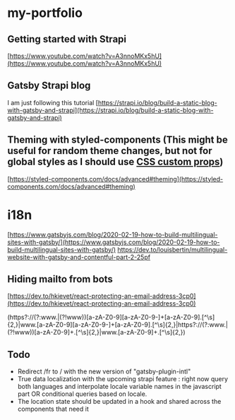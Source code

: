 # my-portfolio

## Getting started with Strapi

[https://www.youtube.com/watch?v=A3nnoMKx5hU](https://www.youtube.com/watch?v=A3nnoMKx5hU)

## Gatsby Strapi blog

I am just following this tutorial
[https://strapi.io/blog/build-a-static-blog-with-gatsby-and-strapi](https://strapi.io/blog/build-a-static-blog-with-gatsby-and-strapi)

## Theming with styled-components (This might be useful for random theme changes, but not for global styles as I should use [CSS custom props](https://daily.dev/posts/theming-styled-components-with-css-custom-properties))

[https://styled-components.com/docs/advanced#theming](https://styled-components.com/docs/advanced#theming)

# i18n

[https://www.gatsbyjs.com/blog/2020-02-19-how-to-build-multilingual-sites-with-gatsby/](https://www.gatsbyjs.com/blog/2020-02-19-how-to-build-multilingual-sites-with-gatsby/)
https://dev.to/louisbertin/multilingual-website-with-gatsby-and-contentful-part-2-25pf

## Hiding mailto from bots

[https://dev.to/hkievet/react-protecting-an-email-address-3cp0](https://dev.to/hkievet/react-protecting-an-email-address-3cp0)




(https?:\/\/(?:www\.|(?!www))[a-zA-Z0-9][a-zA-Z0-9-]+[a-zA-Z0-9]\.[^\s]{2,}|www\.[a-zA-Z0-9][a-zA-Z0-9-]+[a-zA-Z0-9]\.[^\s]{2,}|https?:\/\/(?:www\.|(?!www))[a-zA-Z0-9]+\.[^\s]{2,}|www\.[a-zA-Z0-9]+\.[^\s]{2,})

## Todo

- Redirect /fr to / with the new version of "gatsby-plugin-intl"
- True data localization with the upcoming strapi feature : right now query both languages and interpolate locale variable names in the javascript part OR conditional queries based on locale.
- The location state should be updated in a hook and shared across the components that need it
